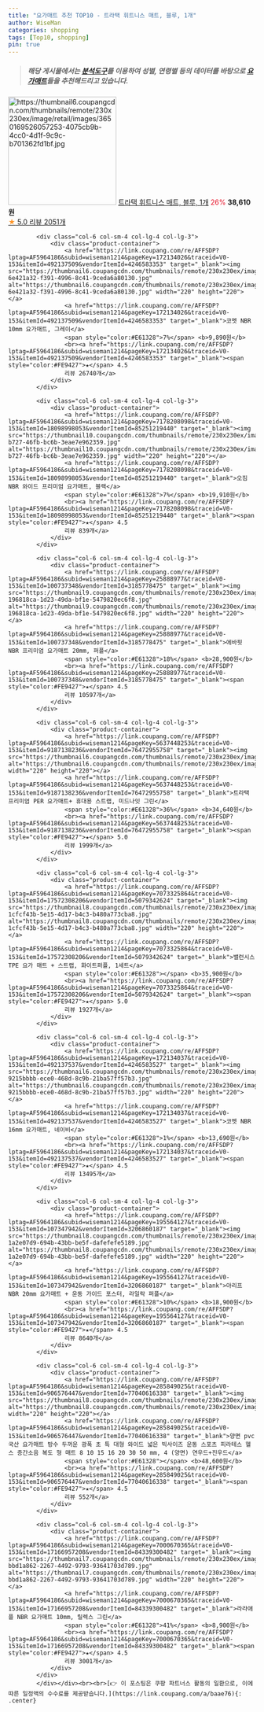 ```yaml
---
title: "요가매트 추천 TOP10 - 트라택 휘트니스 매트, 블루, 1개"
author: WiseMan
categories: shopping
tags: [Top10, shopping]
pin: true
---
```


> ##### 해당 게시물에서는 [**분석도구**](https://itemscout.io/)를 이용하여 **성별**, **연령별** 등의 데이터를 바탕으로 [**요가매트**](https://link.coupang.com/a/baae76)들을 추천해드리고 있습니다.
<div class="container"><div class="row">
            <div class="col-6 col-sm-4 col-lg-4 col-lg-3">
                <div class="product-container">
                    <a href="https://link.coupang.com/re/AFFSDP?lptag=AF5964186&subid=wiseman1214&pageKey=7246083443&traceid=V0-153&itemId=18421734671&vendorItemId=3380243041" target="_blank"><img src="https://thumbnail6.coupangcdn.com/thumbnails/remote/230x230ex/image/retail/images/3650169526057253-4075cb9b-4cc0-4d1f-9c9c-b701362fd1bf.jpg" alt="https://thumbnail6.coupangcdn.com/thumbnails/remote/230x230ex/image/retail/images/3650169526057253-4075cb9b-4cc0-4d1f-9c9c-b701362fd1bf.jpg" width="220" height="220"></a>
                    <a href="https://link.coupang.com/re/AFFSDP?lptag=AF5964186&subid=wiseman1214&pageKey=7246083443&traceid=V0-153&itemId=18421734671&vendorItemId=3380243041" target="_blank">트라택 휘트니스 매트, 블루, 1개</a>
                    <span style="color:#E61328">26%</span> <b>38,610원</b>
                    <br><a href="https://link.coupang.com/re/AFFSDP?lptag=AF5964186&subid=wiseman1214&pageKey=7246083443&traceid=V0-153&itemId=18421734671&vendorItemId=3380243041" target="_blank"><span style="color:#FE9427">★</span> 5.0
                    리뷰 2051개</a>
                </div>
            </div>
            
            <div class="col-6 col-sm-4 col-lg-4 col-lg-3">
                <div class="product-container">
                    <a href="https://link.coupang.com/re/AFFSDP?lptag=AF5964186&subid=wiseman1214&pageKey=172134026&traceid=V0-153&itemId=492137509&vendorItemId=4246583353" target="_blank"><img src="https://thumbnail6.coupangcdn.com/thumbnails/remote/230x230ex/image/retail/images/1339752991612385-6e421a32-f391-4996-8c41-9ceda6a80130.jpg" alt="https://thumbnail6.coupangcdn.com/thumbnails/remote/230x230ex/image/retail/images/1339752991612385-6e421a32-f391-4996-8c41-9ceda6a80130.jpg" width="220" height="220"></a>
                    <a href="https://link.coupang.com/re/AFFSDP?lptag=AF5964186&subid=wiseman1214&pageKey=172134026&traceid=V0-153&itemId=492137509&vendorItemId=4246583353" target="_blank">코멧 NBR 10mm 요가매트, 그레이</a>
                    <span style="color:#E61328">7%</span> <b>9,890원</b>
                    <br><a href="https://link.coupang.com/re/AFFSDP?lptag=AF5964186&subid=wiseman1214&pageKey=172134026&traceid=V0-153&itemId=492137509&vendorItemId=4246583353" target="_blank"><span style="color:#FE9427">★</span> 4.5
                    리뷰 26740개</a>
                </div>
            </div>
            
            <div class="col-6 col-sm-4 col-lg-4 col-lg-3">
                <div class="product-container">
                    <a href="https://link.coupang.com/re/AFFSDP?lptag=AF5964186&subid=wiseman1214&pageKey=7178208098&traceid=V0-153&itemId=18098998053&vendorItemId=85251219440" target="_blank"><img src="https://thumbnail10.coupangcdn.com/thumbnails/remote/230x230ex/image/retail/images/2023/03/06/12/3/9792ccec-b727-46fb-bc6b-3eae7e962359.jpg" alt="https://thumbnail10.coupangcdn.com/thumbnails/remote/230x230ex/image/retail/images/2023/03/06/12/3/9792ccec-b727-46fb-bc6b-3eae7e962359.jpg" width="220" height="220"></a>
                    <a href="https://link.coupang.com/re/AFFSDP?lptag=AF5964186&subid=wiseman1214&pageKey=7178208098&traceid=V0-153&itemId=18098998053&vendorItemId=85251219440" target="_blank">오짐 NBR 와이드 프리미엄 요가매트, 블랙</a>
                    <span style="color:#E61328">7%</span> <b>19,910원</b>
                    <br><a href="https://link.coupang.com/re/AFFSDP?lptag=AF5964186&subid=wiseman1214&pageKey=7178208098&traceid=V0-153&itemId=18098998053&vendorItemId=85251219440" target="_blank"><span style="color:#FE9427">★</span> 4.5
                    리뷰 839개</a>
                </div>
            </div>
            
            <div class="col-6 col-sm-4 col-lg-4 col-lg-3">
                <div class="product-container">
                    <a href="https://link.coupang.com/re/AFFSDP?lptag=AF5964186&subid=wiseman1214&pageKey=25888977&traceid=V0-153&itemId=100737348&vendorItemId=3185778475" target="_blank"><img src="https://thumbnail9.coupangcdn.com/thumbnails/remote/230x230ex/image/retail/images/3743153179309455-196818ca-1d23-49da-bf1e-5479820ec6f8.jpg" alt="https://thumbnail9.coupangcdn.com/thumbnails/remote/230x230ex/image/retail/images/3743153179309455-196818ca-1d23-49da-bf1e-5479820ec6f8.jpg" width="220" height="220"></a>
                    <a href="https://link.coupang.com/re/AFFSDP?lptag=AF5964186&subid=wiseman1214&pageKey=25888977&traceid=V0-153&itemId=100737348&vendorItemId=3185778475" target="_blank">에바핏 NBR 프리미엄 요가매트 20mm, 퍼플</a>
                    <span style="color:#E61328">18%</span> <b>28,900원</b>
                    <br><a href="https://link.coupang.com/re/AFFSDP?lptag=AF5964186&subid=wiseman1214&pageKey=25888977&traceid=V0-153&itemId=100737348&vendorItemId=3185778475" target="_blank"><span style="color:#FE9427">★</span> 4.5
                    리뷰 10597개</a>
                </div>
            </div>
            
            <div class="col-6 col-sm-4 col-lg-4 col-lg-3">
                <div class="product-container">
                    <a href="https://link.coupang.com/re/AFFSDP?lptag=AF5964186&subid=wiseman1214&pageKey=5637448253&traceid=V0-153&itemId=9187138236&vendorItemId=76472955758" target="_blank"><img src="https://thumbnail6.coupangcdn.com/thumbnails/remote/230x230ex/image/rs_quotation_api/eyjxcygv/b0544d600ea34959a8703540e3c1368d.jpg" alt="https://thumbnail6.coupangcdn.com/thumbnails/remote/230x230ex/image/rs_quotation_api/eyjxcygv/b0544d600ea34959a8703540e3c1368d.jpg" width="220" height="220"></a>
                    <a href="https://link.coupang.com/re/AFFSDP?lptag=AF5964186&subid=wiseman1214&pageKey=5637448253&traceid=V0-153&itemId=9187138236&vendorItemId=76472955758" target="_blank">트라택 프리미엄 PER 요가매트+ 휴대용 스트랩, 미드나잇 그린</a>
                    <span style="color:#E61328">36%</span> <b>34,640원</b>
                    <br><a href="https://link.coupang.com/re/AFFSDP?lptag=AF5964186&subid=wiseman1214&pageKey=5637448253&traceid=V0-153&itemId=9187138236&vendorItemId=76472955758" target="_blank"><span style="color:#FE9427">★</span> 5.0
                    리뷰 1999개</a>
                </div>
            </div>
            
            <div class="col-6 col-sm-4 col-lg-4 col-lg-3">
                <div class="product-container">
                    <a href="https://link.coupang.com/re/AFFSDP?lptag=AF5964186&subid=wiseman1214&pageKey=7073325864&traceid=V0-153&itemId=17572308206&vendorItemId=5079342624" target="_blank"><img src="https://thumbnail8.coupangcdn.com/thumbnails/remote/230x230ex/image/retail/images/1543670204164634-1cfcf43b-5e15-4d17-b4c3-b480a773cba8.jpg" alt="https://thumbnail8.coupangcdn.com/thumbnails/remote/230x230ex/image/retail/images/1543670204164634-1cfcf43b-5e15-4d17-b4c3-b480a773cba8.jpg" width="220" height="220"></a>
                    <a href="https://link.coupang.com/re/AFFSDP?lptag=AF5964186&subid=wiseman1214&pageKey=7073325864&traceid=V0-153&itemId=17572308206&vendorItemId=5079342624" target="_blank">밸런시스 TPE 요가 매트 + 스트랩, 화이트퍼플, 1세트</a>
                    <span style="color:#E61328"></span> <b>35,900원</b>
                    <br><a href="https://link.coupang.com/re/AFFSDP?lptag=AF5964186&subid=wiseman1214&pageKey=7073325864&traceid=V0-153&itemId=17572308206&vendorItemId=5079342624" target="_blank"><span style="color:#FE9427">★</span> 5.0
                    리뷰 1927개</a>
                </div>
            </div>
            
            <div class="col-6 col-sm-4 col-lg-4 col-lg-3">
                <div class="product-container">
                    <a href="https://link.coupang.com/re/AFFSDP?lptag=AF5964186&subid=wiseman1214&pageKey=172134037&traceid=V0-153&itemId=492137537&vendorItemId=4246583527" target="_blank"><img src="https://thumbnail6.coupangcdn.com/thumbnails/remote/230x230ex/image/retail/images/5194666822957698-9215bbbb-ece0-468d-8c9b-21ba57ff57b3.jpg" alt="https://thumbnail6.coupangcdn.com/thumbnails/remote/230x230ex/image/retail/images/5194666822957698-9215bbbb-ece0-468d-8c9b-21ba57ff57b3.jpg" width="220" height="220"></a>
                    <a href="https://link.coupang.com/re/AFFSDP?lptag=AF5964186&subid=wiseman1214&pageKey=172134037&traceid=V0-153&itemId=492137537&vendorItemId=4246583527" target="_blank">코멧 NBR 16mm 요가매트, 네이비</a>
                    <span style="color:#E61328">1%</span> <b>13,690원</b>
                    <br><a href="https://link.coupang.com/re/AFFSDP?lptag=AF5964186&subid=wiseman1214&pageKey=172134037&traceid=V0-153&itemId=492137537&vendorItemId=4246583527" target="_blank"><span style="color:#FE9427">★</span> 4.5
                    리뷰 13495개</a>
                </div>
            </div>
            
            <div class="col-6 col-sm-4 col-lg-4 col-lg-3">
                <div class="product-container">
                    <a href="https://link.coupang.com/re/AFFSDP?lptag=AF5964186&subid=wiseman1214&pageKey=195564127&traceid=V0-153&itemId=107347942&vendorItemId=3206860187" target="_blank"><img src="https://thumbnail8.coupangcdn.com/thumbnails/remote/230x230ex/image/retail/images/4769488665623893-1a2e07d9-694b-43bb-be5f-dafefefe5189.jpg" alt="https://thumbnail8.coupangcdn.com/thumbnails/remote/230x230ex/image/retail/images/4769488665623893-1a2e07d9-694b-43bb-be5f-dafefefe5189.jpg" width="220" height="220"></a>
                    <a href="https://link.coupang.com/re/AFFSDP?lptag=AF5964186&subid=wiseman1214&pageKey=195564127&traceid=V0-153&itemId=107347942&vendorItemId=3206860187" target="_blank">아리프 NBR 20mm 요가매트 + 운동 가이드 포스터, 라일락 퍼플</a>
                    <span style="color:#E61328">10%</span> <b>18,900원</b>
                    <br><a href="https://link.coupang.com/re/AFFSDP?lptag=AF5964186&subid=wiseman1214&pageKey=195564127&traceid=V0-153&itemId=107347942&vendorItemId=3206860187" target="_blank"><span style="color:#FE9427">★</span> 4.5
                    리뷰 8640개</a>
                </div>
            </div>
            
            <div class="col-6 col-sm-4 col-lg-4 col-lg-3">
                <div class="product-container">
                    <a href="https://link.coupang.com/re/AFFSDP?lptag=AF5964186&subid=wiseman1214&pageKey=285849025&traceid=V0-153&itemId=906576447&vendorItemId=77040616338" target="_blank"><img src="https://thumbnail8.coupangcdn.com/thumbnails/remote/230x230ex/image/vendor_inventory/b201/b28ae4dbdc9e0e06ef71f62309a4beaecfc7b890cabc126de7fced612603.jpg" alt="https://thumbnail8.coupangcdn.com/thumbnails/remote/230x230ex/image/vendor_inventory/b201/b28ae4dbdc9e0e06ef71f62309a4beaecfc7b890cabc126de7fced612603.jpg" width="220" height="220"></a>
                    <a href="https://link.coupang.com/re/AFFSDP?lptag=AF5964186&subid=wiseman1214&pageKey=285849025&traceid=V0-153&itemId=906576447&vendorItemId=77040616338" target="_blank">양면 pvc 국산 요가매트 방수 두꺼운 광폭 초 특 대형 와이드 넓은 빅사이즈 운동 스포츠 피라테스 헬스 층간소음 복도 형 매트 8 10 15 16 20 30 50 mm, 4 (양면) 연우드+진우드</a>
                    <span style="color:#E61328"></span> <b>48,600원</b>
                    <br><a href="https://link.coupang.com/re/AFFSDP?lptag=AF5964186&subid=wiseman1214&pageKey=285849025&traceid=V0-153&itemId=906576447&vendorItemId=77040616338" target="_blank"><span style="color:#FE9427">★</span> 4.5
                    리뷰 552개</a>
                </div>
            </div>
            
            <div class="col-6 col-sm-4 col-lg-4 col-lg-3">
                <div class="product-container">
                    <a href="https://link.coupang.com/re/AFFSDP?lptag=AF5964186&subid=wiseman1214&pageKey=7000670365&traceid=V0-153&itemId=17166957208&vendorItemId=84339300482" target="_blank"><img src="https://thumbnail7.coupangcdn.com/thumbnails/remote/230x230ex/image/retail/images/3261631432201130-bbd1a862-2267-4492-9793-93641703d789.jpg" alt="https://thumbnail7.coupangcdn.com/thumbnails/remote/230x230ex/image/retail/images/3261631432201130-bbd1a862-2267-4492-9793-93641703d789.jpg" width="220" height="220"></a>
                    <a href="https://link.coupang.com/re/AFFSDP?lptag=AF5964186&subid=wiseman1214&pageKey=7000670365&traceid=V0-153&itemId=17166957208&vendorItemId=84339300482" target="_blank">라라애플 NBR 요가매트 10mm, 릴렉스 그린</a>
                    <span style="color:#E61328">41%</span> <b>8,900원</b>
                    <br><a href="https://link.coupang.com/re/AFFSDP?lptag=AF5964186&subid=wiseman1214&pageKey=7000670365&traceid=V0-153&itemId=17166957208&vendorItemId=84339300482" target="_blank"><span style="color:#FE9427">★</span> 4.5
                    리뷰 3001개</a>
                </div>
            </div>
            </div></div><br><br>[👉 이 포스팅은 쿠팡 파트너스 활동의 일환으로, 이에 따른 일정액의 수수료를 제공받습니다.](https://link.coupang.com/a/baae76){: .center}